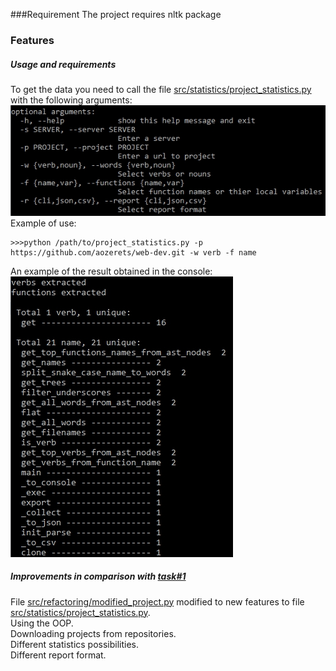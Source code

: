 ###Requirement
The project requires nltk package<br>

### Features <br>
##### Usage and requirements
To get the data you need to call the file [src/statistics/project_statistics.py](src/statistics/project_statistics.py) with the following arguments:<br>
![usage](https://github.com/aozerets/web-dev/blob/master/options.jpg)<br>
Example of use:<br>
```
>>>python /path/to/project_statistics.py -p https://github.com/aozerets/web-dev.git -w verb -f name
```
An example of the result obtained in the console:<br>
![result](https://github.com/aozerets/web-dev/blob/master/result.jpg)<br>
##### Improvements in comparison with [task#1](#code-refactoring)
File [src/refactoring/modified_project.py](src/refactoring/modified_project.py) modified to new features to file [src/statistics/project_statistics.py](src/statistics/project_statistics.py).<br>
Using the OOP.<br>
Downloading projects from repositories.<br>
Different statistics possibilities.<br>
Different report format.<br>

